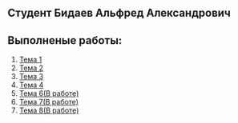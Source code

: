 

## Студент Бидаев Альфред Александрович

## Выполненые работы:
1. [Тема 1](https://github.com/Wrdalf/SoftwareEngineering/blob/main/Tema-1/Tema-1.md)
2. [Тема 2](https://github.com/Wrdalf/SoftwareEngineering/blob/main/%D1%82%D0%B5%D0%BC%D0%B0-2/Tema2.md)
3. [Тема 3](https://github.com/Wrdalf/SoftwareEngineering/blob/main/Tema-3/Tema3.md)
4. [Тема 4](https://github.com/Wrdalf/SoftwareEngineering/blob/main/Tema-4/Tema-4.md)
5. [Тема 6(В работе)]()
6. [Тема 7(В работе)]()
7. [Тема 8(В работе)]()



